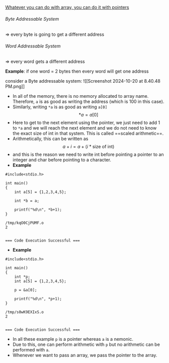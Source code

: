 <u>Whatever you can do with array, you can do it with pointers</u>

###### Byte Addressable System
=> every byte is going to get a different address

###### Word Addressable System
=> every word gets a different address

**Example**:
	if one word = 2 bytes
	then every word will get one address

consider a Byte addressable system:
![[Screenshot 2024-10-20 at 8.40.48 PM.png]]

- In all of the memory, there is no memory allocated to array name. Therefore, `a` is as good as writing the address (which is 100 in this case).
- Similarly, writing `*a` is as good as writing `a[0]` $$*a=a[0]$$
- Here to get to the next element using the pointer, we just need to add 1 to `*a` and we will reach the next element and we do not need to know the exact size of int in that system. This is called ==scaled arithmetic==.
- Arithmetically, this can be written as $$a+i=a+(i*\text{size of int)}$$
- and this is the reason we need to write int before pointing a pointer to an integer and char before pointing to a character.
- **Example**
```
#include<stdio.h>

int main()
{
    int a[5] = {1,2,3,4,5};
    
    int *b = a;
    
    printf("%d\n", *b+1);
}
```

```Output
/tmp/kqO0CjPUMF.o
2


=== Code Execution Successful ===
```

- **Example**
```
#include<stdio.h>

int main()
{
    int *p;
    int a[5] = {1,2,3,4,5};
    
    p = &a[0];
    
    printf("%d\n", *p+1);
}
```

```Output
/tmp/s0wK9EXIxS.o
2


=== Code Execution Successful ===
```

- In all these example `p` is a pointer whereas `a` is a nemonic.
- Due to this, one can perform arithmetic with `p` but no arithmetic can be performed with `a`.
- Whenever we want to pass an array, we pass the pointer to the array.